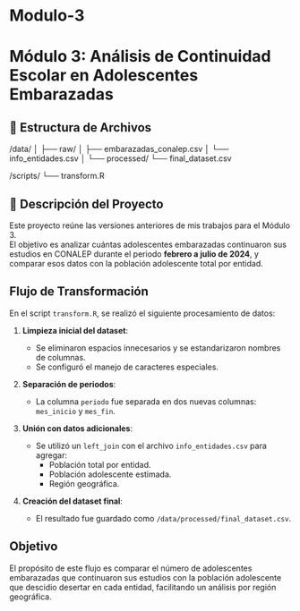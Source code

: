 # Modulo-3

# Módulo 3: Análisis de Continuidad Escolar en Adolescentes Embarazadas

## 📁 Estructura de Archivos

/data/
│
├── raw/
│ ├── embarazadas_conalep.csv
│ └── info_entidades.csv
│
└── processed/
└── final_dataset.csv

/scripts/
└── transform.R


## 📝 Descripción del Proyecto

Este proyecto reúne las versiones anteriores de mis trabajos para el Módulo 3.  
El objetivo es analizar cuántas adolescentes embarazadas continuaron sus estudios en CONALEP durante el periodo **febrero a julio de 2024**, y comparar esos datos con la población adolescente total por entidad.

## Flujo de Transformación

En el script `transform.R`, se realizó el siguiente procesamiento de datos:

1. **Limpieza inicial del dataset**:
   - Se eliminaron espacios innecesarios y se estandarizaron nombres de columnas.
   - Se configuró el manejo de caracteres especiales.

2. **Separación de periodos**:
   - La columna `periodo` fue separada en dos nuevas columnas: `mes_inicio` y `mes_fin`.

3. **Unión con datos adicionales**:
   - Se utilizó un `left_join` con el archivo `info_entidades.csv` para agregar:
     - Población total por entidad.
     - Población adolescente estimada.
     - Región geográfica.

4. **Creación del dataset final**:
   - El resultado fue guardado como `/data/processed/final_dataset.csv`.

##  Objetivo

El propósito de este flujo es comparar el número de adolescentes embarazadas que continuaron sus estudios con la población adolescente que descidio desertar en cada entidad, facilitando un análisis por región geográfica.



   

